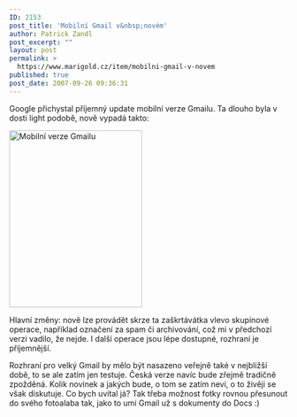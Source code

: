 ```yaml
---
ID: 2153
post_title: 'Mobilní Gmail v&nbsp;novém'
author: Patrick Zandl
post_excerpt: ""
layout: post
permalink: >
  https://www.marigold.cz/item/mobilni-gmail-v-novem
published: true
post_date: 2007-09-26 09:36:31
---
```

Google přichystal příjemný update mobilní verze Gmailu. Ta dlouho byla v dosti light podobě, nově vypadá takto:

<img src="http://www.marigold.cz/wp-content/mgmail.jpg" width="240" height="320" alt="Mobilní verze Gmailu" title="Mobilní verze Gmailu" />

Hlavní změny: nově lze provádět skrze ta zaškrtávátka vlevo skupinové operace, například označení za spam či archivování, což mi v předchozí verzi vadilo, že nejde. I další operace jsou lépe dostupné, rozhraní je příjemnější. 

Rozhraní pro velký Gmail by mělo být nasazeno veřejně také v nejbližší době, to se ale zatím jen testuje. Česká verze navíc bude zřejmě tradičně zpožděná. Kolik novinek a jakých bude, o tom se zatím neví, o to živěji se však diskutuje. Co bych uvítal já? Tak třeba možnost fotky rovnou přesunout do svého fotoalaba tak, jako to umí Gmail už s dokumenty do Docs :)
